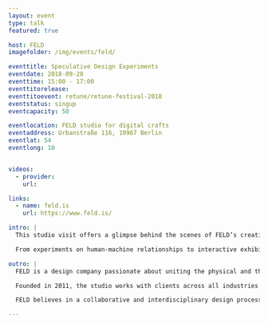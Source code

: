 ```yaml
---
layout: event
type: talk
featured: true

host: FELD
imagefolder: /img/events/feld/

eventtitle: Speculative Design Experiments
eventdate: 2018-09-28
eventtime: 15:00 - 17:00
eventtitorelease: 
eventtitoevent: retune/retune-festival-2018
eventstatus: singup
eventcapacity: 50

eventlocation: FELD studio for digital crafts
eventaddress: Urbanstraße 116, 10967 Berlin
eventlat: 54
eventlong: 10


videos:
  - provider:
    url:

links:
  - name: feld.is
    url: https://www.feld.is/

intro: |
  This studio visit offers a glimpse behind the scenes of FELD’s creative practice and projects, along with a talk and discussion about how speculative design scenarios can be used to explore new communication principles for the future.  

  From experiments on human-machine relationships to interactive exhibition design – come by and join us for an exciting afternoon that dives right into the future!

outro: |
  FELD is a design company passionate about uniting the physical and the digital to find new ways of communicating stories and creating experiences that bridge design and engineering, art and architecture, science and society, machines and people, numbers and feelings. 

  Founded in 2011, the studio works with clients across all industries to accomplish unique communication projects, interactive environments, spatial installations and exhibitions. 

  FELD believes in a collaborative and interdisciplinary design process. At our Berlin studio, designers, architects and engineers work and create with content specialists, researchers and project managers. We think, plan, prototype and realize – together.

---
```

